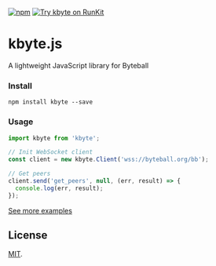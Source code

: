 [![npm](https://img.shields.io/npm/v/kbyte.svg)](https://www.npmjs.com/package/kbyte)
[![Try kbyte on RunKit](https://badge.runkitcdn.com/kbyte.svg)](https://runkit.com/bonustrack/kbyte)

# kbyte.js

A lightweight JavaScript library for Byteball

### Install
```
npm install kbyte --save
```

### Usage
```js
import kbyte from 'kbyte';

// Init WebSocket client
const client = new kbyte.Client('wss://byteball.org/bb');

// Get peers
client.send('get_peers', null, (err, result) => {
  console.log(err, result);
});
```
[See more examples](/test/test.js)

## License

[MIT](LICENSE).
